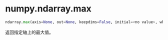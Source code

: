 # numpy.ndarray.max

```python
ndarray.max(axis=None, out=None, keepdims=False, initial=<no value>, where=True)
```

返回指定轴上的最大值。

